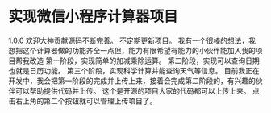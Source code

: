 # 实现微信小程序计算器项目
1.0.0
欢迎大神贡献源码不断完善。
不定期更新项目。
我有一个很棒的想法，我想把这个计算器做的功能齐全一点但，能力有限希望有能力的小伙伴能加入我的项目帮我改造
第一阶段，实现简单的加减乘除运算。
第二阶段，实现可以查询日期也就是日历功能。
第三个阶段，实现科学计算并能查询天气等信息。
目前我正在开发中，我会把第一阶段的完成并上传上来，接着会完成第二阶段的，有兴趣的伙伴可以帮助提供代码并上传。
这个是开源的项目大家的代码都可以上传上来。
点击右上角的第二个按钮就可以管理上传项目了。

